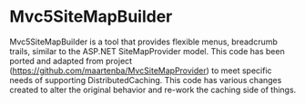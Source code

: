 # Mvc5SiteMapBuilder

Mvc5SiteMapBuilder is a tool that provides flexible menus, breadcrumb trails, similar to the ASP.NET SiteMapProvider model.
This code has been ported and adapted from project (https://github.com/maartenba/MvcSiteMapProvider) to meet specific needs of supporting DistributedCaching.
This code has various changes created to alter the original behavior and re-work the caching side of things.
